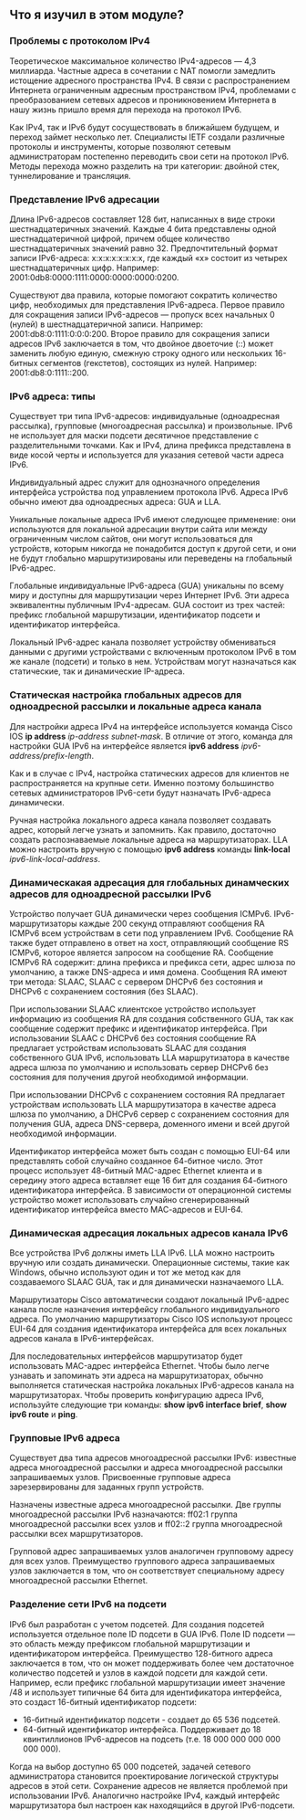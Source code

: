 <!-- verified: agorbachev 03.05.2022 -->

<!-- 12.9.3 -->
##  Что я изучил в этом модуле?

### Проблемы с протоколом IPv4

Теоретическое максимальное количество IPv4-адресов — 4,3 миллиарда. Частные адреса в сочетании с NAT помогли замедлить истощение адресного пространства IPv4. В связи с распространением Интернета ограниченным адресным пространством IPv4, проблемами с преобразованием сетевых адресов и проникновением Интернета в нашу жизнь пришло время для перехода на протокол IPv6. 

Как IPv4, так и IPv6 будут сосуществовать в ближайшем будущем, и переход займет несколько лет. Специалисты IETF создали различные протоколы и инструменты, которые позволяют сетевым администраторам постепенно переводить свои сети на протокол IPv6. Методы перехода можно разделить на три категории: двойной стек, туннелирование и трансляция.

### Представление IPv6 адресации

Длина IPv6-адресов составляет 128 бит, написанных в виде строки шестнадцатеричных значений. Каждые 4 бита представлены одной шестнадцатеричной цифрой, причем общее количество шестнадцатеричных значений равно 32. Предпочтительный формат записи IPv6-адреса: x\:x\:x\:x\:x\:x\:x\:x, где каждый «x» состоит из четырех шестнадцатеричных цифр. Например: 2001:0db8:0000:1111:0000:0000:0000:0200. 

Существуют два правила, которые помогают сократить количество цифр, необходимых для представления IPv6-адреса. Первое правило для сокращения записи IPv6-адресов — пропуск всех начальных 0 (нулей) в шестнадцатеричной записи. Например: 2001:db8:0:1111:0:0:0:200. Второе правило для сокращения записи адресов IPv6 заключается в том, что двойное двоеточие (::) может заменить любую единую, смежную строку одного или нескольких 16-битных сегментов (гекстетов), состоящих из нулей.  Например: 2001:db8:0:1111::200.

### IPv6 адреса: типы

Существует три типа IPv6-адресов: индивидуальные (одноадресная рассылка), групповые (многоадресная рассылка) и произвольные. IPv6 не использует для маски подсети десятичное представление с разделительными точками. Как и IPv4, длина префикса представлена в виде косой черты и используется для указания сетевой части адреса IPv6. 

Индивидуальный адрес служит для однозначного определения интерфейса устройства под управлением протокола IPv6. Адреса IPv6 обычно имеют два одноадресных адреса: GUA и LLA. 

Уникальные локальные адреса IPv6 имеют следующее применение: они используются для локальной адресации внутри сайта или между ограниченным числом сайтов, они могут использоваться для устройств, которым никогда не понадобится доступ к другой сети, и они не будут глобально маршрутизированы или переведены на глобальный IPv6-адрес. 

Глобальные индивидуальные IPv6-адреса (GUA) уникальны по всему миру и доступны для маршрутизации через Интернет IPv6. Эти адреса эквивалентны публичным IPv4-адресам. GUA состоит из трех частей: префикс глобальной маршрутизации, идентификатор подсети и идентификатор интерфейса. 

Локальный IPv6-адрес канала позволяет устройству обмениваться данными с другими устройствами с включенным протоколом IPv6 в том же канале (подсети) и только в нем. Устройствам могут назначаться как статические, так и динамические IP-адреса.

### Статическая настройка глобальных адресов для одноадресной рассылки и локальные адреса канала

Для настройки адреса IPv4 на интерфейсе используется команда Cisco IOS **ip address** _ip-address subnet-mask_. В отличие от этого, команда для настройки GUA IPv6 на интерфейсе является **ipv6 address** _ipv6-address/prefix-length_. 

Как и в случае с IPv4, настройка статических адресов для клиентов не распространяется на крупные сети. Именно поэтому большинство сетевых администраторов IPv6-сети будут назначать IPv6-адреса динамически. 

Ручная настройка локального адреса канала позволяет создавать адрес, который легче узнать и запомнить. Как правило, достаточно создать распознаваемые локальные адреса на маршрутизаторах. LLA можно настроить вручную с помощью **ipv6 address** команды **link-local** _ipv6-link-local-address_.

### Динамическакая адресация для глобальных динамческих адресов для одноадресной рассылки IPv6

Устройство получает GUA динамически через сообщения ICMPv6. IPv6-маршрутизаторы каждые 200 секунд отправляют сообщения RA ICMPv6 всем устройствам в сети под управлением IPv6. Сообщение RA также будет отправлено в ответ на хост, отправляющий сообщение RS ICMPv6, которое является запросом на сообщение RA. Сообщение ICMPv6 RA содержит: длина префикса и префикса сети, адрес шлюза по умолчанию, а также DNS-адреса и имя домена. Сообщения RA имеют три метода: SLAAC, SLAAC с сервером DHCPv6 без состояния и DHCPv6 с сохранением состояния (без SLAAC). 

При использовании SLAAC клиентское устройство использует информацию из сообщения RA для создания собственного GUA, так как сообщение содержит префикс и идентификатор интерфейса. При использовании SLAAC с DHCPv6 без состояния сообщение RA предлагает устройствам использовать SLAAC для создания собственного GUA IPv6, использовать LLA маршрутизатора в качестве адреса шлюза по умолчанию и использовать сервер DHCPv6 без состояния для получения другой необходимой информации. 

При использовании DHCPv6 с сохранением состояния RA предлагает устройствам использовать LLA маршрутизатора в качестве адреса шлюза по умолчанию, а DHCPv6 сервер с сохранением состояния для получения GUA, адреса DNS-сервера, доменного имени и всей другой необходимой информации. 

Идентификатор интерфейса может быть создан с помощью EUI-64 или представлять собой случайно созданное 64-битное число. Этот процесс использует 48-битный MAC-адрес Ethernet клиента и в середину этого адреса вставляет еще 16 бит для создания 64-битного идентификатора интерфейса. В зависимости от операционной системы устройство может использовать случайно сгенерированный идентификатор интерфейса вместо МАС-адресов и EUI-64.

### Динамическая адресация локальных адресов канала IPv6

Все устройства IPv6 должны иметь LLA IPv6. LLA можно настроить вручную или создать динамически. Операционные системы, такие как Windows, обычно используют один и тот же метод как для создаваемого SLAAC GUA, так и для динамически назначаемого LLA. 

Маршрутизаторы Cisco автоматически создают локальный IPv6-адрес канала после назначения интерфейсу глобального индивидуального адреса. По умолчанию маршрутизаторы Cisco IOS используют процесс EUI-64 для создания идентификатора интерфейса для всех локальных адресов канала в IPv6-интерфейсах. 

Для последовательных интерфейсов маршрутизатор будет использовать MAC-адрес интерфейса Ethernet. Чтобы было легче узнавать и запоминать эти адреса на маршрутизаторах, обычно выполняется статическая настройка локальных IPv6-адресов канала на маршрутизаторах. Чтобы проверить конфигурацию адреса IPv6, используйте следующие три команды: **show ipv6 interface brief**, **show ipv6 route** и **ping**.

### Групповые IPv6 адреса

Существует два типа адресов многоадресной рассылки IPv6: известные адреса многоадресной рассылки и адреса многоадресной рассылки запрашиваемых узлов. Присвоенные групповые адреса зарезервированы для заданных групп устройств. 

Назначены известные адреса многоадресной рассылки. Две группы многоадресной рассылки IPv6 назначаются: ff02:1 группа многоадресной рассылки всех узлов и ff02::2 группа многоадресной рассылки всех маршрутизаторов. 

Групповой адрес запрашиваемых узлов аналогичен групповому адресу для всех узлов. Преимущество группового адреса запрашиваемых узлов заключается в том, что он соответствует специальному адресу многоадресной рассылки Ethernet.

### Разделение сети IPv6 на подсети

IPv6 был разработан с учетом подсетей. Для создания подсетей используется отдельное поле ID подсети в GUA IPv6. Поле ID подсети — это область между префиксом глобальной маршрутизации и идентификатором интерфейса. Преимущество 128-битного адреса заключается в том, что он может поддерживать более чем достаточное количество подсетей и узлов в каждой подсети для каждой сети. Например, если префикс глобальной маршрутизации имеет значение /48 и использует типичные 64 бита для идентификатора интерфейса, это создаст 16-битный идентификатор подсети:

* 16-битный идентификатор подсети - создает до 65 536 подсетей.
* 64-битный идентификатор интерфейса. Поддерживает до 18 квинтиллионов IPv6-адресов на подсеть (т.е. 18 000 000 000 000 000 000).

Когда на выбор доступно 65 000 подсетей, задачей сетевого администратора становится проектирование логической структуры адресов в этой сети. Сохранение адресов не является проблемой при использовании IPv6. Аналогично настройке IPv4, каждый интерфейс маршрутизатора был настроен как находящийся в другой IPv6-подсети.

<!-- 12.9.4 -->
<!-- quiz -->

